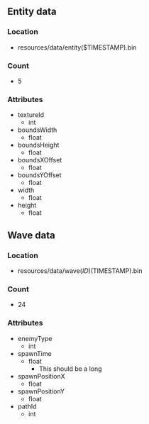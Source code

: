 

## Entity data
### Location 
* resources/data/entity($TIMESTAMP).bin
### Count 
* 5
### Attributes
* textureId 
  * int 
* boundsWidth
  * float 
* boundsHeight
    * float 
* boundsXOffset
    * float 
* boundsYOffset
    * float 
* width
    * float 
* height 
    * float
## Wave data

### Location
* resources/data/wave($ID)($TIMESTAMP).bin
### Count
* 24
### Attributes
* enemyType
  * int
* spawnTime
  * float 
    * This should be a long
* spawnPositionX
  * float 
* spawnPositionY
  * float 
* pathId
  * int 